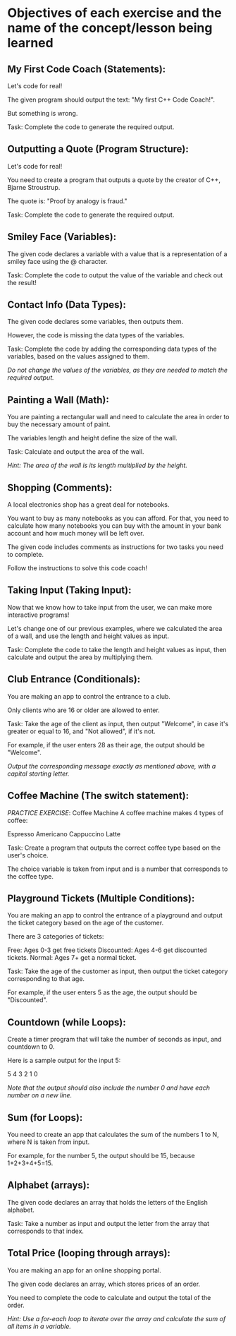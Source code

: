 # **Objectives of each exercise and the name of the concept/lesson being learned**

## **My First Code Coach (Statements):**

Let's code for real!

The given program should output the text: "My first C++ Code Coach!".

But something is wrong.

Task: Complete the code to generate the required output.

## **Outputting a Quote (Program Structure):**

Let's code for real!

You need to create a program that outputs a quote by the creator of C++, Bjarne Stroustrup.

The quote is: "Proof by analogy is fraud."

Task: Complete the code to generate the required output.

## **Smiley Face (Variables):**

The given code declares a variable with a value that is a representation of a smiley face using the @ character.

Task: Complete the code to output the value of the variable and check out the result!

## **Contact Info (Data Types):**

The given code declares some variables, then outputs them.

However, the code is missing the data types of the variables.

Task: Complete the code by adding the corresponding data types of the variables, based on the values assigned to them.

*Do not change the values of the variables, as they are needed to match the required output.*

## **Painting a Wall (Math):**

You are painting a rectangular wall and need to calculate the area in order to buy the necessary amount of paint.

The variables length and height define the size of the wall.

Task: Calculate and output the area of the wall.

*Hint: The area of the wall is its length multiplied by the height.*

## **Shopping (Comments):**

A local electronics shop has a great deal for notebooks.

You want to buy as many notebooks as you can afford. For that, you need to calculate how many notebooks you can buy with the amount in your bank account and how much money will be left over.

The given code includes comments as instructions for two tasks you need to complete.

Follow the instructions to solve this code coach!

## **Taking Input (Taking Input):**

Now that we know how to take input from the user, we can make more interactive programs!

Let's change one of our previous examples, where we calculated the area of a wall, and use the length and height values as input.

Task: Complete the code to take the length and height values as input, then calculate and output the area by multiplying them.

## **Club Entrance (Conditionals):**

You are making an app to control the entrance to a club.

Only clients who are 16 or older are allowed to enter.

Task: Take the age of the client as input, then output "Welcome", in case it's greater or equal to 16, and "Not allowed", if it's not.

For example, if the user enters 28 as their age, the output should be "Welcome".

*Output the corresponding message exactly as mentioned above, with a capital starting letter.*

## **Coffee Machine (The switch statement):**

*PRACTICE EXERCISE*:
Coffee Machine
A coffee machine makes 4 types of coffee:

Espresso
Americano
Cappuccino
Latte

Task: Create a program that outputs the correct coffee type based on the user's choice.

The choice variable is taken from input and is a number that corresponds to the coffee type.

## **Playground Tickets (Multiple Conditions):**
You are making an app to control the entrance of a playground and output the ticket category based on the age of the customer.

There are 3 categories of tickets:

Free: Ages 0-3 get free tickets
Discounted: Ages 4-6 get discounted tickets.
Normal: Ages 7+ get a normal ticket.

Task: Take the age of the customer as input, then output the ticket category corresponding to that age.

For example, if the user enters 5 as the age, the output should be "Discounted".

## **Countdown (while Loops):**
Create a timer program that will take the number of seconds as input, and countdown to 0.

Here is a sample output for the input 5:

5
4
3
2
1
0

*Note that the output should also include the number 0 and have each number on a new line.*

## **Sum (for Loops):**

You need to create an app that calculates the sum of the numbers 1 to N, where N is taken from input.

For example, for the number 5, the output should be 15, because 1+2+3+4+5=15.

## **Alphabet (arrays):**
The given code declares an array that holds the letters of the English alphabet.

Task: Take a number as input and output the letter from the array that corresponds to that index.

## **Total Price (looping through arrays):**
You are making an app for an online shopping portal. 

The given code declares an array, which stores prices of an order.

You need to complete the code to calculate and output the total of the order.

*Hint: Use a for-each loop to iterate over the array and calculate the sum of all items in a variable.*

